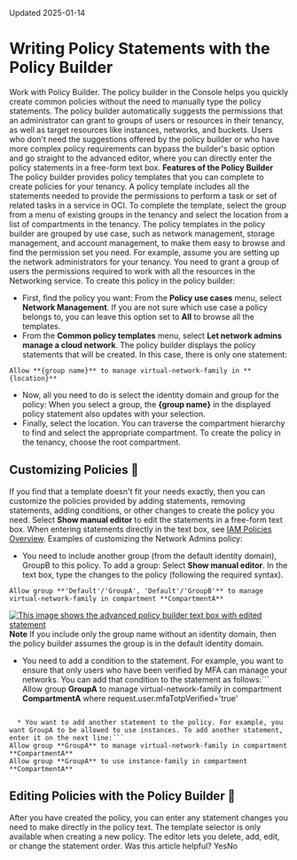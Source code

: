 Updated 2025-01-14
# Writing Policy Statements with the Policy Builder
Work with Policy Builder.
The policy builder in the Console helps you quickly create common policies without the need to manually type the policy statements. The policy builder automatically suggests the permissions that an administrator can grant to groups of users or resources in their tenancy, as well as target resources like instances, networks, and buckets. Users who don't need the suggestions offered by the policy builder or who have more complex policy requirements can bypass the builder's basic option and go straight to the advanced editor, where you can directly enter the policy statements in a free-form text box.
**Features of the Policy Builder**
The policy builder provides policy templates that you can complete to create policies for your tenancy. A policy template includes all the statements needed to provide the permissions to perform a task or set of related tasks in a service in OCI. To complete the template, select the group from a menu of existing groups in the tenancy and select the location from a list of compartments in the tenancy.
The policy templates in the policy builder are grouped by use case, such as network management, storage management, and account management, to make them easy to browse and find the permission set you need.
For example, assume you are setting up the network administrators for your tenancy. You need to grant a group of users the permissions required to work with all the resources in the Networking service. To create this policy in the policy builder: 
  * First, find the policy you want: From the **Policy use cases** menu, select **Network Management**. If you are not sure which use case a policy belongs to, you can leave this option set to **All** to browse all the templates.
  * From the **Common policy templates** menu, select **Let network admins manage a cloud network**.
The policy builder displays the policy statements that will be created. In this case, there is only one statement:
```
Allow **{group name}** to manage virtual-network-family in **{location}**
```

  * Now, all you need to do is select the identity domain and group for the policy: When you select a group, the **{group name}** in the displayed policy statement also updates with your selection.
  * Finally, select the location. You can traverse the compartment hierarchy to find and select the appropriate compartment. To create the policy in the tenancy, choose the root compartment. 


## Customizing Policies 🔗 
If you find that a template doesn't fit your needs exactly, then you can customize the policies provided by adding statements, removing statements, adding conditions, or other changes to create the policy you need. Select **Show manual editor** to edit the statements in a free-form text box. When entering statements directly in the text box, see [IAM Policies Overview](https://docs.oracle.com/en-us/iaas/Content/Identity/policieshow/Policy_Basics.htm#top "IAM policies govern control of resources in Oracle Cloud Infrastructure \(OCI\) tenancies."). 
Examples of customizing the Network Admins policy: 
  * You need to include another group (from the default identity domain), GroupB to this policy. To add a group:
Select **Show manual editor**. In the text box, type the changes to the policy (following the required syntax). 
```
Allow group **'Default'/'GroupA', 'Default'/'GroupB'** to manage virtual-network-family in compartment **CompartmentA**
```

[![This image shows the advanced policy builder text box with edited statement](https://docs.oracle.com/en-us/iaas/Content/Resources/Images/identitydomains_policybuilder2.png)](https://docs.oracle.com/en-us/iaas/Content/Resources/Images/identitydomains_policybuilder2.png)
**Note** If you include only the group name without an identity domain, then the policy builder assumes the group is in the default identity domain.
  * You need to add a condition to the statement. For example, you want to ensure that only users who have been verified by MFA can manage your networks. You can add that condition to the statement as follows:```
Allow group **GroupA** to manage virtual-network-family in compartment **CompartmentA** where request.user.mfaTotpVerified='true'
```

  * You want to add another statement to the policy. For example, you want GroupA to be allowed to use instances. To add another statement, enter it on the next line:```
Allow group **GroupA** to manage virtual-network-family in compartment **CompartmentA**
Allow group **GroupA** to use instance-family in compartment **CompartmentA**
```



## Editing Policies with the Policy Builder 🔗 
After you have created the policy, you can enter any statement changes you need to make directly in the policy text. The template selector is only available when creating a new policy. The editor lets you delete, add, edit, or change the statement order. 
Was this article helpful?
YesNo


